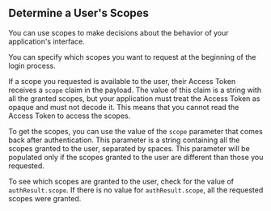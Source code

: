 ## Determine a User's Scopes

You can use scopes to make decisions about the behavior of your application's interface.

You can specify which scopes you want to request at the beginning of the login process.

If a scope you requested is available to the user, their Access Token receives a `scope` claim in the payload. The value of this claim is a string with all the granted scopes, but your application must treat the Access Token as opaque and must not decode it. This means that you cannot read the Access Token to access the scopes. 

To get the scopes, you can use the value of the `scope` parameter that comes back after authentication. This parameter is a string containing all the scopes granted to the user, separated by spaces. This parameter will be populated only if the scopes granted to the user are different than those you requested. 

To see which scopes are granted to the user, check for the value of `authResult.scope`. If there is no value for `authResult.scope`, all the requested scopes were granted.